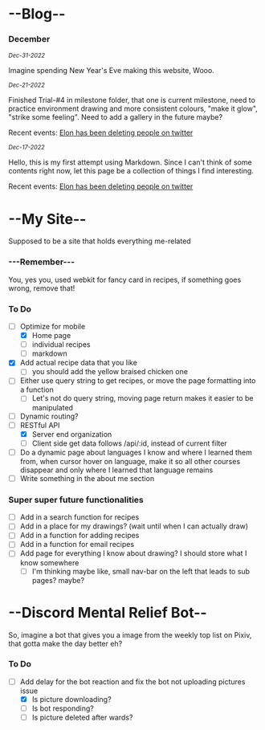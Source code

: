# --Blog--
### December
<sub>*Dec-31-2022*</sub>

Imagine spending New Year's Eve making this website, Wooo.

<sub>*Dec-21-2022*</sub>

Finished Trial-#4 in milestone folder, that one is current milestone, need to practice environment drawing and more consistent colours, "make it glow", "strike some feeling". Need to add a gallery in the future maybe?

Recent events: [Elon has been deleting people on twitter](https://www.bbc.com/news/world-us-canada-63978323)


<sub>*Dec-17-2022*</sub>

Hello, this is my first attempt using Markdown. 
Since I can't think of some contents right now,
let this page be a collection of things I find interesting.

Recent events: [Elon has been deleting people on twitter](https://www.bbc.com/news/world-us-canada-63978323)

# --My Site--
Supposed to be a site that holds everything me-related

### ---Remember--- 
You, yes you, used webkit for fancy card in recipes, if something goes wrong, remove that!


### To Do 
- [ ] Optimize for mobile
    -[x] Home page
    -[ ] individual recipes
    -[ ] markdown
- [x] Add actual recipe data that you like
    - [ ] you should add the yellow braised chicken one
- [ ] Either use query string to get recipes, or move the page formatting into a function
    - [ ] Let's not do query string, moving page return makes it easier to be manipulated
- [ ] Dynamic routing?
- [ ] RESTful API
    - [x] Server end organization
    - [ ] Client side get data follows /api/:id, instead of current filter
- [ ] Do a dynamic page about languages I know and where I learned them from, when cursor hover on language, make it so all other courses disappear and only where I learned that language remains
- [ ] Write something in the about me section

### Super super future functionalities
- [ ] Add in a search function for recipes
- [ ] Add in a place for my drawings? (wait until when I can actually draw)
- [ ] Add in a function for adding recipes
- [ ] Add in a function for email recipes
- [ ] Add page for everything I know about drawing? I should store what I know somewhere
    - [ ] I'm thinking maybe like, small nav-bar on the left that leads to sub pages? maybe?

# --Discord Mental Relief Bot--
So, imagine a bot that gives you a image from the weekly top list on Pixiv, that gotta make the day better eh?

### To Do
- [ ] Add delay for the bot reaction and fix the bot not uploading pictures issue
    - [x] Is picture downloading?
    - [ ] Is bot responding?
    - [ ] Is picture deleted after wards?